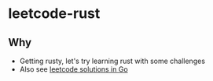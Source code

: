 # leetcode-rust

## Why

- Getting rusty, let's try learning rust with some challenges
- Also see [leetcode solutions in Go](https://github.com/mtanzim/leetcode-go)